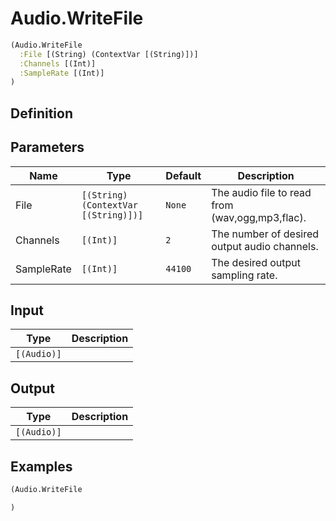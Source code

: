 # Audio.WriteFile

```clojure
(Audio.WriteFile
  :File [(String) (ContextVar [(String)])]
  :Channels [(Int)]
  :SampleRate [(Int)]
)
```

## Definition


## Parameters
| Name | Type | Default | Description |
|------|------|---------|-------------|
| File | `[(String) (ContextVar [(String)])]` | `None` | The audio file to read from (wav,ogg,mp3,flac). |
| Channels | `[(Int)]` | `2` | The number of desired output audio channels. |
| SampleRate | `[(Int)]` | `44100` | The desired output sampling rate. |


## Input
| Type | Description |
|------|-------------|
| `[(Audio)]` |  |


## Output
| Type | Description |
|------|-------------|
| `[(Audio)]` |  |


## Examples

```clojure
(Audio.WriteFile

)
```
